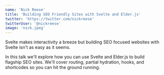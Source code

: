```yaml
---
name: 'Nick Reese'
title: 'Building SEO Friendly Sites with Svelte and Elder.js'
twitter: 'https://twitter.com/nickreese'
twitterUser: '@nickreese'
image: 'nick.jpeg'
---
```


<p>Svelte makes interactivity a breeze but building SEO focused websites with Svelte isn't as easy as it seems.</p><p>In this talk we'll explore how you can use Svelte and Elder.js to build flagship SEO sites. We'll cover routing, partial hydration, hooks, and shortcodes so you can hit the ground running.</p>